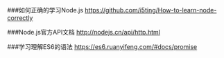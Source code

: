 ###如何正确的学习Node.js
https://github.com/i5ting/How-to-learn-node-correctly

###Node.js官方API文档
http://nodejs.cn/api/http.html


###学习理解ES6的语法
https://es6.ruanyifeng.com/#docs/promise